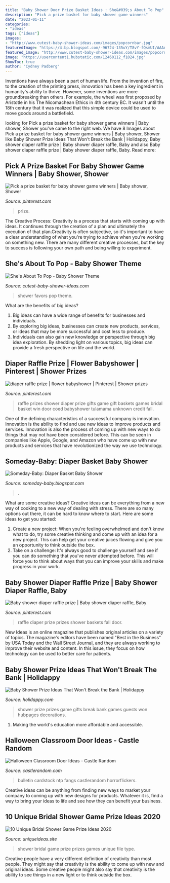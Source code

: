 ```yaml
---
title: "Baby Shower Door Prize Basket Ideas : She&#039;s About To Pop"
description: "Pick a prize basket for baby shower game winners"
date: "2023-01-11"
categories:
- "ideas"
tags: ["ideas"]
images:
- "http://www.cutest-baby-shower-ideas.com/images/popcornbar.jpg"
featuredImage: "https://4.bp.blogspot.com/-96724-135uY/T8vY-fQsmUI/AAAAAAAABSs/J4XnsZA9kQw/s1600/IMG_0712.jpg"
featured_image: "http://www.cutest-baby-shower-ideas.com/images/popcornbar.jpg"
image: "https://usercontent1.hubstatic.com/12460112_f1024.jpg"
ShowToc: true
author: "Cydney Padberg"
---
```



Inventions have always been a part of human life. From the invention of fire, to the creation of the printing press, innovation has been a key ingredient in humanity's ability to thrive. However, some inventions are more groundbreaking than others. For example, the wheel was first proposed by Aristotle in his The Nicomachean Ethics in 4th century BC. It wasn't until the 18th century that it was realized that this simple device could be used to move goods around a battlefield.

	

		
looking for Pick a prize basket for baby shower game winners | Baby shower, Shower you've came to the right web. We have 8 Images about Pick a prize basket for baby shower game winners | Baby shower, Shower like Baby Shower Prize Ideas That Won&#039;t Break the Bank | Holidappy, Baby shower diaper raffle prize | Baby shower diaper raffle, Baby and also Baby shower diaper raffle prize | Baby shower diaper raffle, Baby. Read more:
		
    
## Pick A Prize Basket For Baby Shower Game Winners | Baby Shower, Shower

<img loading=lazy src="https://i.pinimg.com/736x/ac/96/73/ac9673fc61f2d5ae86848a45260e193b--baby-shower-games-prize.jpg" onerror="this.onerror=null;this.src='https://tse4.mm.bing.net/th?id=OIP.ZTMseef9rfpfJaMmUGFhIAHaJ3&amp;pid=15.1';" alt="Pick a prize basket for baby shower game winners | Baby shower, Shower">

_Source: pinterest.com_

>prize. 

	

The Creative Process:
Creativity is a process that starts with coming up with ideas. It continues through the creation of a plan and ultimately the execution of that plan.Creativity is often subjective, so it's important to have a clear understanding of what you're trying to achieve when you're working on something new. There are many different creative processes, but the key to success is following your own path and being willing to experiment.

    
## She&#039;s About To Pop - Baby Shower Theme

<img loading=lazy src="http://www.cutest-baby-shower-ideas.com/images/popcornbar.jpg" onerror="this.onerror=null;this.src='https://tse1.mm.bing.net/th?id=OIP.m_JJWBleXHwY-BDiwZVZDgHaL3&amp;pid=15.1';" alt="She&#039;s About To Pop - Baby Shower Theme">

_Source: cutest-baby-shower-ideas.com_

>shower favors pop theme. 

	

What are the benefits of big ideas?
1. Big ideas can have a wide range of benefits for businesses and individuals. 
2. By exploring big ideas, businesses can create new products, services, or ideas that may be more successful and cost less to produce. 
3. Individuals can also gain new knowledge or perspective through big idea exploration. By shedding light on various topics, big ideas can provide a fresh perspective on life and the world.

    
## Diaper Raffle Prize | Flower Babyshower | Pinterest | Shower Prizes

<img loading=lazy src="https://s-media-cache-ak0.pinimg.com/736x/d1/67/3f/d1673f9a981bac5437bf3a52700489a0.jpg" onerror="this.onerror=null;this.src='https://tse1.mm.bing.net/th?id=OIP.oYdM1366Q-6fQwFUdbrz8QHaNK&amp;pid=15.1';" alt="diaper raffle prize | flower babyshower | Pinterest | Shower prizes">

_Source: pinterest.com_

>raffle prizes shower diaper prize gifts game gift baskets games bridal basket win door coed babyshower tulamama unknown credit fall. 

	

One of the defining characteristics of a successful company is innovation. Innovation is the ability to find and use new ideas to improve products and services. Innovation is also the process of coming up with new ways to do things that may not have been considered before. This can be seen in companies like Apple, Google, and Amazon who have come up with new products and services that have revolutionized the way we use technology.

    
## Someday-Baby: Diaper Basket Baby Shower

<img loading=lazy src="https://4.bp.blogspot.com/-96724-135uY/T8vY-fQsmUI/AAAAAAAABSs/J4XnsZA9kQw/s1600/IMG_0712.jpg" onerror="this.onerror=null;this.src='https://tse4.mm.bing.net/th?id=OIP.vbXYFq0M5ESr5A-bdywpNwHaJ4&amp;pid=15.1';" alt="Someday-Baby: Diaper Basket Baby Shower">

_Source: someday-baby.blogspot.com_

>. 

	

What are some creative ideas?
Creative ideas can be everything from a new way of cooking to a new way of dealing with stress. There are so many options out there, it can be hard to know where to start. Here are some ideas to get you started: 
1. Create a new project: When you're feeling overwhelmed and don't know what to do, try some creative thinking and come up with an idea for a new project. This can help get your creative juices flowing and give you an opportunity to think outside the box.
2. Take on a challenge: It's always good to challenge yourself and see if you can do something that you've never attempted before. This will force you to think about ways that you can improve your skills and make progress in your work. 

    
## Baby Shower Diaper Raffle Prize | Baby Shower Diaper Raffle, Baby

<img loading=lazy src="https://i.pinimg.com/originals/7b/53/eb/7b53eb8ae9a9f415333cc4a6163c298c.jpg" onerror="this.onerror=null;this.src='https://tse2.mm.bing.net/th?id=OIP.4sRGnx-Ei2ab5uaj9wllSAHaNL&amp;pid=15.1';" alt="Baby shower diaper raffle prize | Baby shower diaper raffle, Baby">

_Source: pinterest.com_

>raffle diaper prize prizes shower baskets fall door. 

	

New Ideas is an online magazine that publishes original articles on a variety of topics. The magazine's editors have been named "Best in the Business" by USA Today and the Wall Street Journal, and they are always working to improve their website and content. In this issue, they focus on how technology can be used to better care for patients.

    
## Baby Shower Prize Ideas That Won&#039;t Break The Bank | Holidappy

<img loading=lazy src="https://usercontent1.hubstatic.com/12460112_f1024.jpg" onerror="this.onerror=null;this.src='https://tse2.mm.bing.net/th?id=OIP.BBFveJdYHuKAehXmrTZ5VQHaEt&amp;pid=15.1';" alt="Baby Shower Prize Ideas That Won&#039;t Break the Bank | Holidappy">

_Source: holidappy.com_

>shower prize prizes game gifts break bank games guests won hubpages decorations. 

	

1. Making the world's education more affordable and accessible. 

    
## Halloween Classroom Door Ideas - Castle Random

<img loading=lazy src="https://castlerandom.com/wp-content/uploads/2020/06/Halloween-Classroom-Door-Ideas-10.jpg" onerror="this.onerror=null;this.src='https://tse2.mm.bing.net/th?id=OIP._sV1hx4slLvkoOXEr_LaegAAAA&amp;pid=15.1';" alt="Halloween Classroom Door Ideas - Castle Random">

_Source: castlerandom.com_

>bulletin cardstock ntp fangs castlerandom horrorflickers. 

	

Creative ideas can be anything from finding new ways to market your company to coming up with new designs for products. Whatever it is, find a way to bring your ideas to life and see how they can benefit your business.

    
## 10 Unique Bridal Shower Game Prize Ideas 2020

<img loading=lazy src="https://www.uniqueideas.site/wp-content/uploads/photo-baby-shower-game-prizes-image.jpg" onerror="this.onerror=null;this.src='https://tse1.mm.bing.net/th?id=OIP.ivrPZYl5I_I9IBYQWzPczwHaE9&amp;pid=15.1';" alt="10 Unique Bridal Shower Game Prize Ideas 2020">

_Source: uniqueideas.site_

>shower bridal game prize prizes games unique file type. 

	

Creative people have a very different definition of creativity than most people. They might say that creativity is the ability to come up with new and original ideas. Some creative people might also say that creativity is the ability to see things in a new light or to think outside the box.

